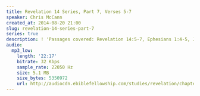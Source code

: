 ```yaml
---
title: Revelation 14 Series, Part 7, Verses 5-7
speaker: Chris McCann
created_at: 2014-08-20 21:00
slug: revelation-14-series-part-7
series: true
description: ! 'Passages covered: Revelation 14:5-7, Ephesians 1:4-5, Jude 22-24.'
audio:
  mp3_low:
    length: '22:17'
    bitrate: 32 Kbps
    sample_rate: 22050 Hz
    size: 5.1 MB
    size_bytes: 5350972
    url: http://audiocdn.ebiblefellowship.com/studies/revelation/chapter-14/2014.08.20_McCann_-_Revelation_14_Series_Part_7.mp3
---
```

